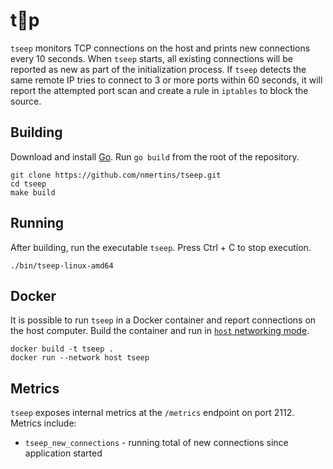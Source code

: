# t👀p

`tseep` monitors TCP connections on the host and prints new connections every 10 seconds. When `tseep` starts, all existing connections will be reported as new as part of the initialization process. If `tseep` detects the same remote IP tries to connect to 3 or more ports within 60 seconds, it will report the attempted port scan and create a rule in `iptables` to block the source.

## Building

Download and install [Go](https://golang.org/doc/install). Run `go build` from the root of the repository.

```shell
git clone https://github.com/nmertins/tseep.git
cd tseep
make build
```

## Running

After building, run the executable `tseep`. Press Ctrl + C to stop execution.

```shell
./bin/tseep-linux-amd64
```

## Docker

It is possible to run `tseep` in a Docker container and report connections on the host computer. Build the container and run in [`host` networking mode](https://docs.docker.com/network/host/).

```shell
docker build -t tseep .
docker run --network host tseep
```

## Metrics

`tseep` exposes internal metrics at the `/metrics` endpoint on port 2112. Metrics include:

- `tseep_new_connections` - running total of new connections since application started